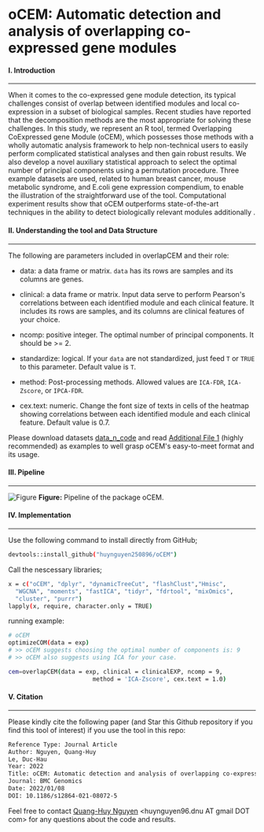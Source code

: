 # oCEM: Automatic detection and analysis of overlapping co-expressed gene modules
#### I. Introduction
---
When it comes to the co-expressed gene module detection, its typical challenges consist of overlap between identified modules and local co-expression in a subset of biological samples. Recent studies have reported that the decomposition methods are the most appropriate for solving these challenges. In this study, we represent an R tool, termed Overlapping CoExpressed gene Module (oCEM), which possesses those methods with a wholly automatic analysis framework to help non-technical users to easily perform complicated statistical analyses and then gain robust results. We also develop a novel auxiliary statistical approach to select the optimal number of principal components using a permutation procedure. Three example datasets are used, related to human breast cancer, mouse metabolic syndrome, and E.coli gene expression compendium, to enable the illustration of the straightforward use of the tool. Computational experiment results show that oCEM outperforms state-of-the-art techniques in the ability to detect biologically relevant modules additionally .

#### II. Understanding the tool and Data Structure
---
The following are parameters included in overlapCEM and their role:
- data: a data frame or matrix. `data` has its rows are samples and its columns are genes.

- clinical: a data frame or matrix. Input data serve to perform Pearson's correlations between each identified module and each clinical feature. It includes its rows are samples, and its columns are clinical features of your choice.

- ncomp: positive integer. The optimal number of principal components. It should be >= 2.

- standardize: logical. If your `data` are not standardized, just feed `T` or `TRUE` to this parameter. Default value is `T`.

- method: Post-processing methods. Allowed values are `ICA-FDR`, `ICA-Zscore`, or `IPCA-FDR`.

- cex.text: numeric. Change the font size of texts in cells of the heatmap showing correlations between each identified module and each clinical feature. Default value is 0.7.

Please download datasets [data_n_code](https://github.com/huynguyen250896/oCEM/tree/main/data_n_code) and read [Additional File 1](https://github.com/huynguyen250896/oCEM/blob/main/Additional%20File%201.pdf) (highly recommended) as examples to well grasp oCEM's easy-to-meet format and its usage.

#### III. Pipeline
---
![Figure](https://imgur.com/lPoY1UX.png)
**Figure:** Pipeline of the package oCEM.

#### IV. Implementation
---
Use the following command to install directly from GitHub;
```sh
devtools::install_github("huynguyen250896/oCEM")
```
Call the nescessary libraries;
```sh
x = c("oCEM", "dplyr", "dynamicTreeCut", "flashClust","Hmisc",
  "WGCNA", "moments", "fastICA", "tidyr", "fdrtool", "mixOmics",
  "cluster", "purrr")
lapply(x, require, character.only = TRUE)
```
running example:
```sh
# oCEM
optimizeCOM(data = exp)
# >> oCEM suggests choosing the optimal number of components is: 9
# >> oCEM also suggests using ICA for your case. 

cem=overlapCEM(data = exp, clinical = clinicalEXP, ncomp = 9,
                        method = 'ICA-Zscore', cex.text = 1.0)
```

#### V. Citation
---
Please kindly cite the following paper (and Star this Github repository if you find this tool of interest) if you use the tool in this repo: </br>
```sh
Reference Type: Journal Article
Author: Nguyen, Quang-Huy
Le, Duc-Hau
Year: 2022
Title: oCEM: Automatic detection and analysis of overlapping co-expressed gene modules
Journal: BMC Genomics
Date: 2022/01/08
DOI: 10.1186/s12864-021-08072-5
```
Feel free to contact [Quang-Huy Nguyen](https://github.com/huynguyen250896) <huynguyen96.dnu AT gmail DOT com> for any questions about the code and results.
